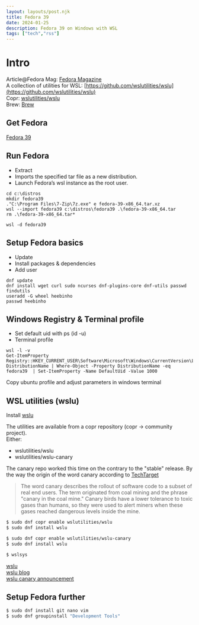 ```yaml
---
layout: layouts/post.njk
title: Fedora 39
date: 2024-01-25
description: Fedora 39 on Windows with WSL
tags: ["tech","rss"]
---  
```

# Intro   
Article@Fedora Mag: [Fedora Magazine](https://fedoramagazine.org/wsl-fedora-33/)  
A collection of utilities for WSL: [https://github.com/wslutilities/wslu](https://github.com/wslutilities/wslu)  
Copr: [wslutilities/wslu](https://copr.fedorainfracloud.org/coprs/wslutilities/wslu/)  
Brew: [Brew](https://fedoramagazine.org/using-homebrew-package-manager-on-fedora-linux/)


## Get Fedora

[Fedora 39](https://github.com/fedora-cloud/docker-brew-fedora/tree/39/x86_64)

## Run Fedora
* Extract
* Imports the specified tar file as a new distribution.
* Launch Fedora’s wsl instance as the root user.


```
cd c:\distros
mkdir fedora39
."C:\Program Files\7-Zip\7z.exe" e fedora-39-x86_64.tar.xz
wsl --import fedora39 c:\distros\fedora39 .\fedora-39-x86_64.tar
rm .\fedora-39-x86_64.tar*

wsl -d fedora39
```

## Setup Fedora basics

* Update
* Install packages & dependencies
* Add user

```
dnf update
dnf install wget curl sudo ncurses dnf-plugins-core dnf-utils passwd findutils
useradd -G wheel heebinho
passwd heebinho
```

## Windows Registry & Terminal profile

* Set default uid with ps (id -u)
* Terminal profile

```
wsl -l -v
Get-ItemProperty Registry::HKEY_CURRENT_USER\Software\Microsoft\Windows\CurrentVersion\Lxss\*\ DistributionName | Where-Object -Property DistributionName -eq fedora39  | Set-ItemProperty -Name DefaultUid -Value 1000
```
Copy ubuntu profile and adjust parameters in windows terminal

## WSL utilities (wslu)
Install [wslu](https://wslutiliti.es/wslu/)

The utilities are available from a copr repository (copr -> community project).  
Either: 
* wslutilities/wslu
* wslutilities/wslu-canary

The canary repo worked this time on the contrary to the "stable" release.
By the way the origin of the word canary according to 
[TechTarget](https://www.techtarget.com/whatis/definition/canary-canary-testing)
> The word canary describes the rollout of software code to a subset of real end users. The term originated from coal mining and the phrase "canary in the coal mine." Canary birds have a lower tolerance to toxic gases than humans, so they were used to alert miners when these gases reached dangerous levels inside the mine.  



```bash
$ sudo dnf copr enable wslutilities/wslu
$ sudo dnf install wslu

$ sudo dnf copr enable wslutilities/wslu-canary
$ sudo dnf install wslu

$ wslsys

```
[wslu](https://wslutiliti.es/)  
[wslu blog](https://blog.wslutiliti.es/)  
[wslu canary announcement](https://blog.wslutiliti.es/2022/03/21/)



## Setup Fedora further

```bash
$ sudo dnf install git nano vim 
$ sudo dnf groupinstall "Development Tools"  

```

